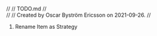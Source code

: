//
//  TODO.md
//  
//
//  Created by Oscar Byström Ericsson on 2021-09-26.
//
    
1. Rename Item as Strategy
